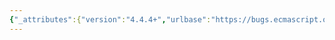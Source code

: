 ```yaml
---
{"_attributes":{"version":"4.4.4+","urlbase":"https://bugs.ecmascript.org/","maintainer":"dherman@mozilla.com"},"bug":{"bug_id":2117,"creation_ts":"2013-10-30 04:14:00 -0700","short_desc":"9.5.4  [[PreventExtensions]]: Typo \"booleanIsExtensible\" -> \"booleanTrapResult\"","delta_ts":"2013-11-08 13:09:05 -0800","product":"Draft for 6th Edition","component":"editorial issue","version":"Rev 20: October 28, 2013 Draft","rep_platform":"All","op_sys":"All","bug_status":"RESOLVED","resolution":"FIXED","priority":"Normal","bug_severity":"normal","everconfirmed":true,"reporter":{"uid":"andrebargull","name":"André Bargull"},"assigned_to":{"uid":"allen","name":"Allen Wirfs-Brock"},"long_desc":[{"commentid":6228,"comment_count":0,"who":{"uid":"andrebargull","name":"André Bargull"},"bug_when":"2013-10-30 04:14:19 -0700","thetext":"9.5.4  [[PreventExtensions]], step 13:\n\nChange \"booleanIsExtensible\" to \"booleanTrapResult\"."},{"commentid":6303,"comment_count":1,"who":{"uid":"allen","name":"Allen Wirfs-Brock"},"bug_when":"2013-11-01 10:33:24 -0700","thetext":"fixed in rev21 editor's draft"},{"commentid":6544,"comment_count":2,"who":{"uid":"allen","name":"Allen Wirfs-Brock"},"bug_when":"2013-11-08 13:09:05 -0800","thetext":"fixed in rev21 draft"}]}}
---
```

